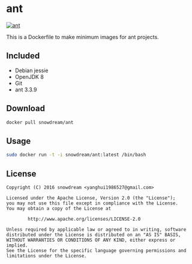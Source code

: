 # ant
[![ant](http://dockeri.co/image/snowdream/ant)](https://hub.docker.com/r/snowdream/ant/)

This is a Dockerfile to make minimum images for ant projects.

## Included
* Debian jessie
* OpenJDK 8
* Git
* ant 3.3.9


## Download
```bash
docker pull snowdream/ant
```

## Usage
```bash
sudo docker run -t -i snowdream/ant:latest /bin/bash
```

## License
```
Copyright (C) 2016 snowdream <yanghui1986527@gmail.com>

Licensed under the Apache License, Version 2.0 (the "License");
you may not use this file except in compliance with the License.
You may obtain a copy of the License at

        http://www.apache.org/licenses/LICENSE-2.0

Unless required by applicable law or agreed to in writing, software
distributed under the License is distributed on an "AS IS" BASIS,
WITHOUT WARRANTIES OR CONDITIONS OF ANY KIND, either express or implied.
See the License for the specific language governing permissions and
limitations under the License.
```

